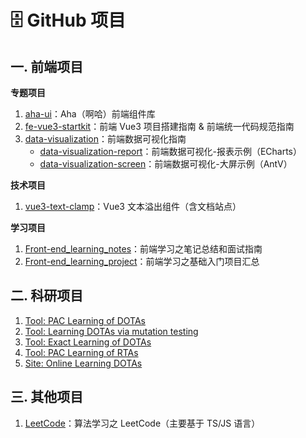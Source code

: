 # 🗄 GitHub 项目

## 一. 前端项目

**专题项目**

1. [aha-ui](https://github.com/sherwinshen/aha-ui)：Aha（啊哈）前端组件库
2. [fe-vue3-startkit](https://github.com/sherwinshen/fe-vue3-startkit)：前端 Vue3 项目搭建指南 & 前端统一代码规范指南
3. [data-visualization](https://github.com/sherwinshen/data-visualization)：前端数据可视化指南
   - [data-visualization-report](https://github.com/sherwinshen/data-visualization-report)：前端数据可视化-报表示例（ECharts）
   - [data-visualization-screen](https://github.com/sherwinshen/data-visualization-screen)：前端数据可视化-大屏示例（AntV）

**技术项目**

1. [vue3-text-clamp](https://github.com/sherwinshen/vue3-text-clamp)：Vue3 文本溢出组件（含文档站点）

**学习项目**

1. [Front-end_learning_notes](https://github.com/sherwinshen/Front-end_learning_notes)：前端学习之笔记总结和面试指南
2. [Front-end_learning_project](https://github.com/sherwinshen/Front-end_learning_project)：前端学习之基础入门项目汇总

## 二. 科研项目

1. [Tool: PAC Learning of DOTAs](https://github.com/sherwinshen/pac_learn_DOTAs)
2. [Tool: Learning DOTAs via mutation testing](https://github.com/sherwinshen/mut_learn_DOTAs)
3. [Tool: Exact Learning of DOTAs](https://github.com/sherwinshen/exact_learn_DOTAs)
4. [Tool: PAC Learning of RTAs](https://github.com/sherwinshen/pac_learn_RTAs)
5. [Site: Online Learning DOTAs ](https://github.com/sherwinshen/TAs-learning-site)

## 三. 其他项目

1. [LeetCode](https://github.com/sherwinshen/LeetCode)：算法学习之 LeetCode（主要基于 TS/JS 语言）

